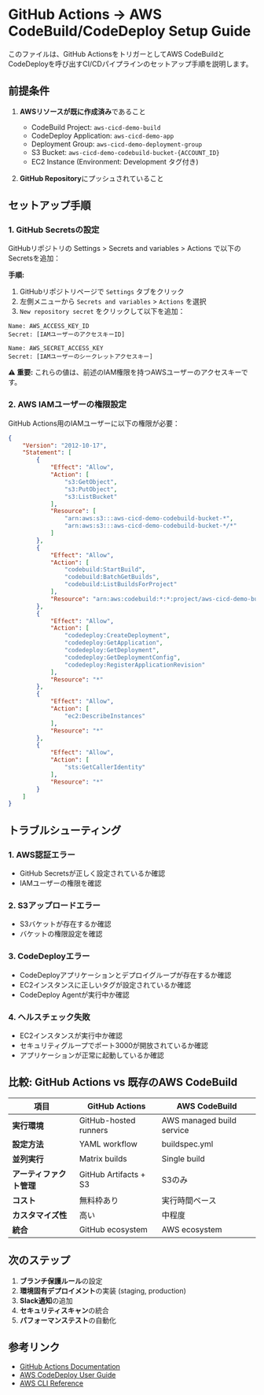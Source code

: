 # GitHub Actions → AWS CodeBuild/CodeDeploy Setup Guide

このファイルは、GitHub ActionsをトリガーとしてAWS CodeBuildとCodeDeployを呼び出すCI/CDパイプラインのセットアップ手順を説明します。

## 前提条件

1. **AWSリソースが既に作成済み**であること
   - CodeBuild Project: `aws-cicd-demo-build`
   - CodeDeploy Application: `aws-cicd-demo-app`
   - Deployment Group: `aws-cicd-demo-deployment-group`
   - S3 Bucket: `aws-cicd-demo-codebuild-bucket-{ACCOUNT_ID}`
   - EC2 Instance (Environment: Development タグ付き)

2. **GitHub Repository**にプッシュされていること

## セットアップ手順

### 1. GitHub Secretsの設定

GitHubリポジトリの Settings > Secrets and variables > Actions で以下のSecretsを追加：

**手順:**
1. GitHubリポジトリページで `Settings` タブをクリック
2. 左側メニューから `Secrets and variables` > `Actions` を選択
3. `New repository secret` をクリックして以下を追加：

```
Name: AWS_ACCESS_KEY_ID
Secret: [IAMユーザーのアクセスキーID]

Name: AWS_SECRET_ACCESS_KEY  
Secret: [IAMユーザーのシークレットアクセスキー]
```

**⚠️ 重要:** これらの値は、前述のIAM権限を持つAWSユーザーのアクセスキーです。

### 2. AWS IAMユーザーの権限設定

GitHub Actions用のIAMユーザーに以下の権限が必要：

```json
{
    "Version": "2012-10-17",
    "Statement": [
        {
            "Effect": "Allow",
            "Action": [
                "s3:GetObject",
                "s3:PutObject",
                "s3:ListBucket"
            ],
            "Resource": [
                "arn:aws:s3:::aws-cicd-demo-codebuild-bucket-*",
                "arn:aws:s3:::aws-cicd-demo-codebuild-bucket-*/*"
            ]
        },
        {
            "Effect": "Allow",
            "Action": [
                "codebuild:StartBuild",
                "codebuild:BatchGetBuilds",
                "codebuild:ListBuildsForProject"
            ],
            "Resource": "arn:aws:codebuild:*:*:project/aws-cicd-demo-build"
        },
        {
            "Effect": "Allow",
            "Action": [
                "codedeploy:CreateDeployment",
                "codedeploy:GetApplication",
                "codedeploy:GetDeployment",
                "codedeploy:GetDeploymentConfig",
                "codedeploy:RegisterApplicationRevision"
            ],
            "Resource": "*"
        },
        {
            "Effect": "Allow",
            "Action": [
                "ec2:DescribeInstances"
            ],
            "Resource": "*"
        },
        {
            "Effect": "Allow",
            "Action": [
                "sts:GetCallerIdentity"
            ],
            "Resource": "*"
        }
    ]
}
```

## トラブルシューティング

### 1. AWS認証エラー
- GitHub Secretsが正しく設定されているか確認
- IAMユーザーの権限を確認

### 2. S3アップロードエラー
- S3バケットが存在するか確認
- バケットの権限設定を確認

### 3. CodeDeployエラー
- CodeDeployアプリケーションとデプロイグループが存在するか確認
- EC2インスタンスに正しいタグが設定されているか確認
- CodeDeploy Agentが実行中か確認

### 4. ヘルスチェック失敗
- EC2インスタンスが実行中か確認
- セキュリティグループでポート3000が開放されているか確認
- アプリケーションが正常に起動しているか確認

## 比較: GitHub Actions vs 既存のAWS CodeBuild

| 項目 | GitHub Actions | AWS CodeBuild |
|------|----------------|---------------|
| **実行環境** | GitHub-hosted runners | AWS managed build service |
| **設定方法** | YAML workflow | buildspec.yml |
| **並列実行** | Matrix builds | Single build |
| **アーティファクト管理** | GitHub Artifacts + S3 | S3のみ |
| **コスト** | 無料枠あり | 実行時間ベース |
| **カスタマイズ性** | 高い | 中程度 |
| **統合** | GitHub ecosystem | AWS ecosystem |

## 次のステップ

1. **ブランチ保護ルール**の設定
2. **環境固有デプロイメント**の実装 (staging, production)
3. **Slack通知**の追加
4. **セキュリティスキャン**の統合
5. **パフォーマンステスト**の自動化

## 参考リンク

- [GitHub Actions Documentation](https://docs.github.com/en/actions)
- [AWS CodeDeploy User Guide](https://docs.aws.amazon.com/codedeploy/)
- [AWS CLI Reference](https://docs.aws.amazon.com/cli/)

